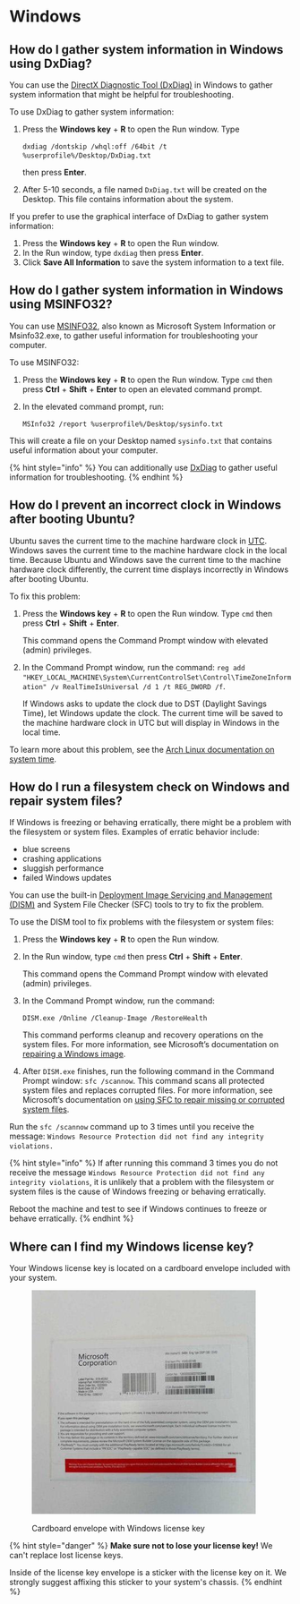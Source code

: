 # Windows

## How do I gather system information in Windows using DxDiag?

You can use the [DirectX Diagnostic Tool (DxDiag)](https://support.microsoft.com/en-us/windows/open-and-run-dxdiag-exe-dad7792c-2ad5-f6cd-5a37-bf92228dfd85) in Windows to gather system information that might be helpful for troubleshooting.

To use DxDiag to gather system information:

1.  Press the **Windows key** + **R** to open the Run window. Type

    ```
    dxdiag /dontskip /whql:off /64bit /t %userprofile%/Desktop/DxDiag.txt
    ```

    then press **Enter**.
2. After 5-10 seconds, a file named `DxDiag.txt` will be created on the Desktop. This file contains information about the system.

If you prefer to use the graphical interface of DxDiag to gather system information:

1. Press the **Windows key** + **R** to open the Run window.
2. In the Run window, type `dxdiag` then press **Enter**.
3. Click **Save All Information** to save the system information to a text file.

## How do I gather system information in Windows using MSINFO32?

You can use [MSINFO32](https://support.microsoft.com/en-us/topic/description-of-microsoft-system-information-msinfo32-exe-tool-10d335d8-5834-90b4-8452-42c58e61f9fc), also known as Microsoft System Information or Msinfo32.exe, to gather useful information for troubleshooting your computer.

To use MSINFO32:

1. Press the **Windows key** + **R** to open the Run window. Type `cmd` then press **Ctrl** + **Shift** + **Enter** to open an elevated command prompt.
2.  In the elevated command prompt, run:

    ```
    MSInfo32 /report %userprofile%/Desktop/sysinfo.txt
    ```

This will create a file on your Desktop named `sysinfo.txt` that contains useful information about your computer.

{% hint style="info" %}
You can additionally use [DxDiag](windows.md#how-do-i-gather-system-information-in-windows-using-dxdiag) to gather useful information for troubleshooting.
{% endhint %}

## How do I prevent an incorrect clock in Windows after booting Ubuntu?

Ubuntu saves the current time to the machine hardware clock in [UTC](https://en.wikipedia.org/wiki/Coordinated\_Universal\_Time). Windows saves the current time to the machine hardware clock in the local time. Because Ubuntu and Windows save the current time to the machine hardware clock differently, the current time displays incorrectly in Windows after booting Ubuntu.

To fix this problem:

1.  Press the **Windows key** + **R** to open the Run window. Type `cmd` then press **Ctrl** + **Shift** + **Enter**.

    This command opens the Command Prompt window with elevated (admin) privileges.
2.  In the Command Prompt window, run the command: `reg add "HKEY_LOCAL_MACHINE\System\CurrentControlSet\Control\TimeZoneInformation" /v RealTimeIsUniversal /d 1 /t REG_DWORD /f`.

    If Windows asks to update the clock due to DST (Daylight Savings Time), let Windows update the clock. The current time will be saved to the machine hardware clock in UTC but will display in Windows in the local time.

To learn more about this problem, see the [Arch Linux documentation on system time](https://wiki.archlinux.org/title/System\_time).

## How do I run a filesystem check on Windows and repair system files?

If Windows is freezing or behaving erratically, there might be a problem with the filesystem or system files. Examples of erratic behavior include:

* blue screens
* crashing applications
* sluggish performance
* failed Windows updates

You can use the built-in [Deployment Image Servicing and Management (DISM)](https://docs.microsoft.com/en-us/windows-hardware/manufacture/desktop/what-is-dism?view=windows-10) and System File Checker (SFC) tools to try to fix the problem.

To use the DISM tool to fix problems with the filesystem or system files:

1. Press the **Windows key** + **R** to open the Run window.
2.  In the Run window, type `cmd` then press **Ctrl** + **Shift** + **Enter**.

    This command opens the Command Prompt window with elevated (admin) privileges.
3.  In the Command Prompt window, run the command:

    ```
    DISM.exe /Online /Cleanup-Image /RestoreHealth
    ```

    This command performs cleanup and recovery operations on the system files. For more information, see Microsoft’s documentation on [repairing a Windows image](https://docs.microsoft.com/en-us/windows-hardware/manufacture/desktop/repair-a-windows-image?view=windows-10).
4. After `DISM.exe` finishes, run the following command in the Command Prompt window: `sfc /scannow`. This command scans all protected system files and replaces corrupted files. For more information, see Microsoft’s documentation on [using SFC to repair missing or corrupted system files](https://support.microsoft.com/en-us/topic/use-the-system-file-checker-tool-to-repair-missing-or-corrupted-system-files-79aa86cb-ca52-166a-92a3-966e85d4094e).

Run the `sfc /scannow` command up to 3 times until you receive the message: `Windows Resource Protection did not find any integrity violations.`

{% hint style="info" %}
If after running this command 3 times you do not receive the message `Windows Resource Protection did not find any integrity violations`, it is unlikely that a problem with the filesystem or system files is the cause of Windows freezing or behaving erratically.

Reboot the machine and test to see if Windows continues to freeze or behave erratically.
{% endhint %}

## Where can I find my Windows license key?

Your Windows license key is located on a cardboard envelope included with your system.

<figure><img src="../.gitbook/assets/windows-license-key-envelope_hu42298444c0bf2bb23a082b86064494bb_46693_400x0_resize_q75_catmullrom.jpg" alt=""><figcaption><p>Cardboard envelope with Windows license key</p></figcaption></figure>

{% hint style="danger" %}
**Make sure not to lose your license key!** We can't replace lost license keys.

Inside of the license key envelope is a sticker with the license key on it. We strongly suggest affixing this sticker to your system's chassis.
{% endhint %}
